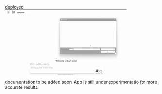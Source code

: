 deployed <br>
![demo](./assets/demo.gif)

documentation to be added soon. App is still under experimentatio for more accurate results.
